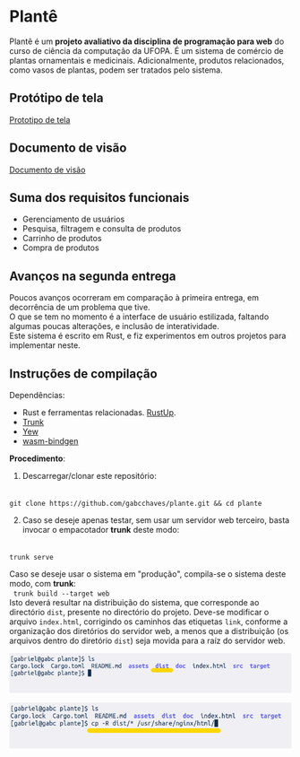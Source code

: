 # Plantê
Plantê é um **projeto avaliativo da disciplina de programação para web** do curso de ciência da computação da UFOPA. É um sistema de comércio de plantas ornamentais e medicinais. Adicionalmente, produtos relacionados, como vasos de plantas, podem ser tratados pelo sistema.

## Protótipo de tela
[Prototipo de tela](doc/telas.pdf)

## Documento de visão
[Documento de visão](doc/dv.pdf)

## Suma dos requisitos funcionais
- Gerenciamento de usuários
- Pesquisa, filtragem e consulta de produtos
- Carrinho de produtos
- Compra de produtos


## Avanços na segunda entrega
Poucos avanços ocorreram em comparação à primeira entrega, em decorrência de um problema que tive.  
O que se tem no momento é a interface de usuário estilizada, faltando algumas poucas alterações, e inclusão de interatividade.  
Este sistema é escrito em Rust, e fiz experimentos em outros projetos para implementar neste.


## Instruções de compilação
Dependências:  
- Rust e ferramentas relacionadas. [RustUp](https://rustup.rs/).  
- [Trunk](https://trunkrs.dev/)  
- [Yew](https://yew.rs/)  
- [wasm-bindgen](https://lib.rs/crates/wasm-bindgen)

**Procedimento**:  
1. Descarregar/clonar este repositório:
<code>
git clone https://github.com/gabcchaves/plante.git && cd plante
</code>

2. Caso se deseje apenas testar, sem usar um servidor web terceiro, basta invocar o empacotador **trunk** deste modo:
<code>
trunk serve
</code>

Caso se deseje usar o sistema em "produção", compila-se o sistema deste modo, com **trunk**:  
<code>
trunk build --target web
</code>  
Isto deverá resultar na distribuição do sistema, que corresponde ao directório <code>dist</code>, presente no directório do projeto. Deve-se modificar o arquivo <code>index.html</code>, corrigindo os caminhos das etiquetas <code>link</code>, conforme a organização dos diretórios do servidor web, a menos que a distribuição (os arquivos dentro do diretório <code>dist</code>) seja movida para a raíz do servidor web.

![](doc/screenshots/capt1.png)

![](doc/screenshots/capt2.png)

